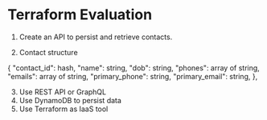 # Terraform Evaluation

1. Create an API to persist and retrieve contacts.

2. Contact structure

{
  "contact_id": hash,
  "name": string,
  "dob": string,
  "phones": array of string,
  "emails": array of string,
  "primary_phone": string,
  "primary_email": string,
},

3. Use REST API or GraphQL
4. Use DynamoDB to persist data
5. Use Terraform as IaaS tool
